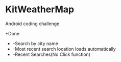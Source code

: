 # KitWeatherMap
Android coding challenge

*Done
  * -Search by city name
  * -Most recent search location loads automatically
  * -Recent Searches(No Click function)
